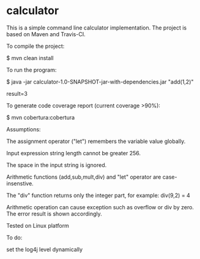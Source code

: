 # calculator

This is a simple command line calculator implementation. The project is based on Maven and Travis-CI.

To compile the project:

$ mvn clean install

To run the program:

$ java -jar calculator-1.0-SNAPSHOT-jar-with-dependencies.jar "add(1,2)"

result=3

To generate code coverage report (current coverage >90%):

$ mvn cobertura:cobertura


Assumptions:

The assignment operator ("let") remembers the variable value globally.

Input expression string length cannot be greater 256.

The space in the input string is ignored.

Arithmetic functions (add,sub,mult,div) and "let" operator are case-insenstive.

The "div" function returns only the integer part, for example: div(9,2) = 4

Arithmetic operation can cause exception such as overflow or div by zero. The error result is shown accordingly.

Tested on Linux platform

To do:

set the log4j level dynamically
